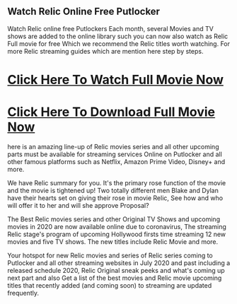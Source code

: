 ## Watch Relic Online Free Putlocker

Watch Relic online free Putlockers Each month, several Movies and TV shows are added to the online library such you can now also watch as Relic Full movie for free Which we recommend the Relic titles worth watching. For more Relic streaming guides which are mention here step by steps.

# [Click Here To Watch Full Movie Now](https://t.co/vb6Regd3sa)
# [Click Here To Download Full Movie Now](https://t.co/vb6Regd3sa)

here is an amazing line-up of Relic movies series and all other upcoming parts must be available for streaming services Online on Putlocker and all other famous platforms such as Netflix, Amazon Prime Video, Disney+ and more.

We have Relic summary for you. It's the primary rose function of the movie and the movie is tightened up! Two totally different men Blake and Dylan have their hearts set on giving their rose in movie Relic, See how and who will offer it to her and will she approve Proposal?

The Best Relic movies series and other Original TV Shows and upcoming movies in 2020 are now available online due to coronavirus, The streaming Relic stage's program of upcoming Hollywood firsts time streaming 12 new movies and five TV shows. The new titles include Relic Movie and more.

Your hotspot for new Relic movies and series of Relic series coming to Putlocker and all other streaming websites in July 2020 and past including a released schedule 2020, Relic Original sneak peeks and what's coming up next part and also Get a list of the best movies and Relic movie upcoming titles that recently added (and coming soon) to streaming are updated frequently.
